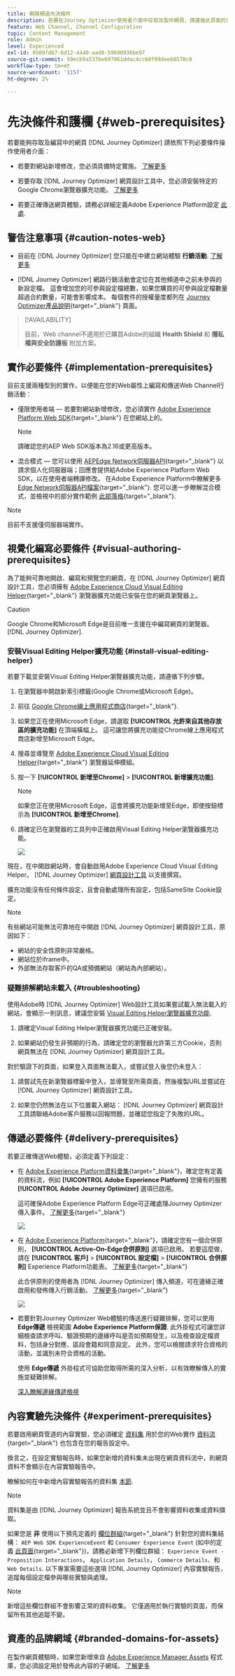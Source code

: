 ```yaml
---
title: 網路頻道先決條件
description: 若要在Journey Optimizer使用者介面中存取及製作網頁，請遵循此頁面的先決條件
feature: Web Channel, Channel Configuration
topic: Content Management
role: Admin
level: Experienced
exl-id: 9509fd67-6d12-4440-aad8-59690936be97
source-git-commit: 59ecb9a5376e697061ddac4cc68f09dee68570c0
workflow-type: tm+mt
source-wordcount: '1157'
ht-degree: 2%

---
```


# 先決條件和護欄 {#web-prerequisites}

若要能夠存取及編寫中的網頁 [!DNL Journey Optimizer] 請依照下列必要條件操作使用者介面：

* 若要對網站新增修改，您必須具備特定實施。 [了解更多](#implementation-prerequisites)

* 若要存取 [!DNL Journey Optimizer] 網頁設計工具中，您必須安裝特定的Google Chrome瀏覽器擴充功能。 [了解更多](#visual-authoring-prerequesites)

* 若要正確傳送網頁體驗，請務必詳細定義Adobe Experience Platform設定 [此處](#delivery-prerequisites).

## 警告注意事項 {#caution-notes-web}

* 目前在 [!DNL Journey Optimizer] 您只能在中建立網站體驗 **行銷活動**. [了解更多](../campaigns/create-campaign.md#configure)

* [!DNL Journey Optimizer] 網路行銷活動會定位在其他頻道中之前未參與的新設定檔。 這會增加您的可參與設定檔總數，如果您購買的可參與設定檔數量超過合約數量，可能會影響成本。 每個套件的授權量度都列在 [Journey Optimizer產品說明](https://helpx.adobe.com/tw/legal/product-descriptions/adobe-journey-optimizer.html){target="_blank"} 頁面。

>[!AVAILABILITY]
>
>目前，Web channel不適用於已購買Adobe的組織 **Health Shield** 和 **隱私權與安全防護板** 附加方案。

## 實作必要條件 {#implementation-prerequisites}

目前支援兩種型別的實作，以便能在您的Web屬性上編寫和傳送Web Channel行銷活動：

* 僅限使用者端 — 若要對網站新增修改，您必須實作 [Adobe Experience Platform Web SDK](https://experienceleague.adobe.com/docs/platform-learn/implement-web-sdk/overview.html?lang=zh-Hant){target="_blank"} 在您網站上的。

  >[!NOTE]
  >
  >請確認您的AEP Web SDK版本為2.16或更高版本。

* 混合模式 — 您可以使用 [AEPEdge Network伺服器API](https://experienceleague.adobe.com/docs/experience-platform/edge-network-server-api/data-collection/interactive-data-collection.html){target="_blank"} 以請求個人化伺服器端；回應會提供給Adobe Experience Platform Web SDK，以在使用者端轉譯修改。 在Adobe Experience Platform中瞭解更多 [Edge Network伺服器API檔案](https://experienceleague.adobe.com/docs/experience-platform/edge-network-server-api/overview.html){target="_blank"}. 您可以進一步瞭解混合模式，並檢視中的部分實作範例 [此部落格](https://blog.developer.adobe.com/hybrid-personalization-in-the-adobe-experience-platform-web-sdk-6a1bb674bf41){target="_blank"}.

>[!NOTE]
>
>目前不支援僅伺服器端實作。

<!--If the Adobe Experience Platform Web SDK is not yet implemented on the website, a message displays in the web designer suggesting that you install the Visual Editing Helper browser extension and implement the [Web SDK](https://experienceleague.adobe.com/docs/platform-learn/implement-web-sdk/overview.html){target="_blank"}.-->

## 視覺化編寫必要條件 {#visual-authoring-prerequisites}

<!--In order to rapidly author and preview your web experiences, the Adobe Experience Cloud Visual Editing Helper browser extension for Google Chrome lets you load websites reliably within the Adobe [!DNL Journey Optimizer] web designer.-->

為了能夠可靠地開啟、編寫和預覽您的網頁，在 [!DNL Journey Optimizer] 網頁設計工具，您必須擁有 [Adobe Experience Cloud Visual Editing Helper](https://chrome.google.com/webstore/detail/adobe-experience-cloud-vi/kgmjjkfjacffaebgpkpcllakjifppnca){target="_blank"} 瀏覽器擴充功能已安裝在您的網頁瀏覽器上。

>[!CAUTION]
>
>Google Chrome和Microsoft Edge是目前唯一支援在中編寫網頁的瀏覽器。 [!DNL Journey Optimizer].

### 安裝Visual Editing Helper擴充功能 {#install-visual-editing-helper}

若要下載並安裝Visual Editing Helper瀏覽器擴充功能，請遵循下列步驟。

1. 在瀏覽器中開啟新索引標籤(Google Chrome或Microsoft Edge)。

1. 前往 [Google Chrome線上應用程式商店](https://chrome.google.com/webstore/category/extensions){target="_blank"}.

1. 如果您正在使用Microsoft Edge，請選取 **[!UICONTROL 允許來自其他存放區的擴充功能]** 在頂端橫幅上。 這可讓您將擴充功能從Chrome線上應用程式商店新增至Microsoft Edge。

1. 搜尋並導覽至 [Adobe Experience Cloud Visual Editing Helper](https://chrome.google.com/webstore/detail/adobe-experience-cloud-vi/kgmjjkfjacffaebgpkpcllakjifppnca){target="_blank"} 瀏覽器延伸模組。

1. 按一下 **[!UICONTROL 新增至Chrome]** > **[!UICONTROL 新增擴充功能]**.

   >[!NOTE]
   >
   >如果您正在使用Microsoft Edge，這會將擴充功能新增至Edge，即使按鈕標示為 **[!UICONTROL 新增至Chrome]**.

1. 請確定已在瀏覽器的工具列中正確啟用Visual Editing Helper瀏覽器擴充功能。

   ![](assets/web-visual-editing-extension-edge.png)

現在，在中開啟網站時，會自動啟用Adobe Experience Cloud Visual Editing Helper。 [!DNL Journey Optimizer] [網頁設計工具](edit-web-content.md#work-with-web-designer) 以支援撰寫。

擴充功能沒有任何條件設定，且會自動處理所有設定，包括SameSite Cookie設定。

>[!NOTE]
>
>有些網站可能無法可靠地在中開啟 [!DNL Journey Optimizer] 網頁設計工具，原因如下：
>
> * 網站的安全性原則非常嚴格。
> * 網站位於iframe中。
> * 外部無法存取客戶的QA或預備網站（網站為內部網站）。

### 疑難排解網站未載入 {#troubleshooting}

使用Adobe時 [!DNL Journey Optimizer] Web設計工具如果嘗試載入無法載入的網站，會顯示一則訊息，建議您安裝 [Visual Editing Helper瀏覽器擴充功能](#install-visual-editing-helper).

1. 請確定Visual Editing Helper瀏覽器擴充功能已正確安裝。

1. 如果網站仍發生非預期的行為，請確定您的瀏覽器允許第三方Cookie，否則網頁無法在 [!DNL Journey Optimizer] 網頁設計工具。

對於驗證下的頁面，如果登入頁面無法載入，或嘗試登入後您仍未登入：

1. 請嘗試先在新瀏覽器標籤中登入，並導覽至所需頁面，然後複製URL並嘗試在 [!DNL Journey Optimizer] 網頁設計工具。

2. 如果您仍然無法在以下位置載入網站： [!DNL Journey Optimizer] 網頁設計工具請聯絡Adobe客戶服務以回報問題，並確認您指定了失敗的URL。

## 傳遞必要條件 {#delivery-prerequisites}

若要正確傳送Web體驗，必須定義下列設定：

* 在 [Adobe Experience Platform資料彙集](https://experienceleague.adobe.com/docs/experience-platform/edge/datastreams/overview.html?lang=zh-Hant){target="_blank"}，確定您有定義的資料流，例如 **[!UICONTROL Adobe Experience Platform]** 您擁有的服務 **[!UICONTROL Adobe Journey Optimizer]** 選項已啟用。

  這可確保Adobe Experience Platform Edge可正確處理Journey Optimizer傳入事件。 [了解更多](https://experienceleague.adobe.com/docs/experience-platform/edge/datastreams/configure.html){target="_blank"}

  ![](assets/web-aep-datastream-ajo.png)

* 在 [Adobe Experience Platform](https://experienceleague.adobe.com/docs/experience-platform/profile/home.html?lang=zh-Hant){target="_blank"}，請確定您有一個合併原則， **[!UICONTROL Active-On-Edge合併原則]** 選項已啟用。 若要這麼做，請在 **[!UICONTROL 客戶]** > **[!UICONTROL 設定檔]** > **[!UICONTROL 合併原則]** Experience Platform功能表。 [了解更多](https://experienceleague.adobe.com/docs/experience-platform/profile/merge-policies/ui-guide.html#configure){target="_blank"}

  此合併原則的使用者為 [!DNL Journey Optimizer] 傳入頻道，可在邊緣正確啟用和發佈傳入行銷活動。 [了解更多](https://experienceleague.adobe.com/docs/experience-platform/profile/merge-policies/ui-guide.html?lang=zh-Hant){target="_blank"}

  ![](assets/web-aep-merge-policy.png)

* 若要針對Journey Optimizer Web體驗的傳送進行疑難排解，您可以使用 **Edge傳遞** 檢視範圍 **Adobe Experience Platform保證**. 此外掛程式可讓您詳細檢查請求呼叫、驗證預期的邊緣呼叫是否如預期發生，以及檢查設定檔資料，包括身分對應、區段會籍和同意設定。 此外，您可以檢閱請求符合資格的活動，並識別未符合資格的活動。

  使用 **Edge傳遞** 外掛程式可協助您取得所需的深入分析，以有效瞭解傳入的實施並疑難排解。

  [深入瞭解邊緣傳遞檢視](https://experienceleague.adobe.com/en/docs/experience-platform/assurance/view/edge-delivery)

## 內容實驗先決條件 {#experiment-prerequisites}

若要啟用網頁管道的內容實驗，您必須確定 [資料集](../data/get-started-datasets.md) 用於您的Web實作 [資料流](https://experienceleague.adobe.com/docs/experience-platform/datastreams/overview.html){target="_blank"} 也包含在您的報告設定中。

換言之，在設定實驗報告時，如果您新增的資料集未出現在網頁資料流中，則網頁資料不會顯示在內容實驗報告中。

瞭解如何在中新增內容實驗報告的資料集 [本節](../content-management/reporting-configuration.md#add-datasets).

>[!NOTE]
>
>資料集是由 [!DNL Journey Optimizer] 報告系統並且不會影響資料收集或資料擷取。

如果您是 **非** 使用以下預先定義的 [欄位群組](https://experienceleague.adobe.com/docs/experience-platform/xdm/tutorials/create-schema-ui.html?lang=zh-Hant#field-group){target="_blank"} 針對您的資料集結構： `AEP Web SDK ExperienceEvent` 和 `Consumer Experience Event` (如中的定義 [此頁面](https://experienceleague.adobe.com/docs/platform-learn/implement-web-sdk/initial-configuration/configure-schemas.html#add-field-groups){target="_blank"})，請務必新增下列欄位群組： `Experience Event - Proposition Interactions`， `Application Details`， `Commerce Details`、和 `Web Details`. 以下專案需要這些選項 [!DNL Journey Optimizer] 內容實驗報告，追蹤每個設定檔參與哪些實驗與處理。

>[!NOTE]
>
>新增這些欄位群組不會影響正常的資料收集。 它僅適用於執行實驗的頁面，而保留所有其他追蹤不變。

## 資產的品牌網域 {#branded-domains-for-assets}

在製作網頁體驗時，如果您新增來自 [Adobe Experience Manager Assets](../content-management/assets.md) 程式庫，您必須設定用於發佈此內容的子網域。 [了解更多](web-delegated-subdomains.md)
